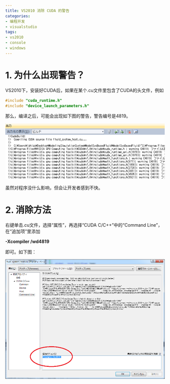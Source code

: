 ```yaml
---
title: VS2010 消除 CUDA 的警告
categories: 
- 编程开发
- visualstudio
tags: 
- vs2010
- console
- windows
---
```


# 1. 为什么出现警告？

VS2010下，安装好CUDA后，如果在某个.cu文件里包含了CUDA的头文件，例如

```cpp
#include "cuda_runtime.h"
#include "device_launch_parameters.h"
```

那么，编译之后，可能会出现如下图的警告，警告编号是4819。

![警告4819](/images/20150529/cudawarning.png)


虽然对程序没什么影响，但会让开发者感到不快。

# 2. 消除方法

右键单击.cu文件，选择“属性”，再选择“CUDA C/C++”中的“Command Line”，在“追加项”里添加

**-Xcompiler /wd4819**

即可。如下图：

![消除警告4819](/images/20150529/wd4819.png)

